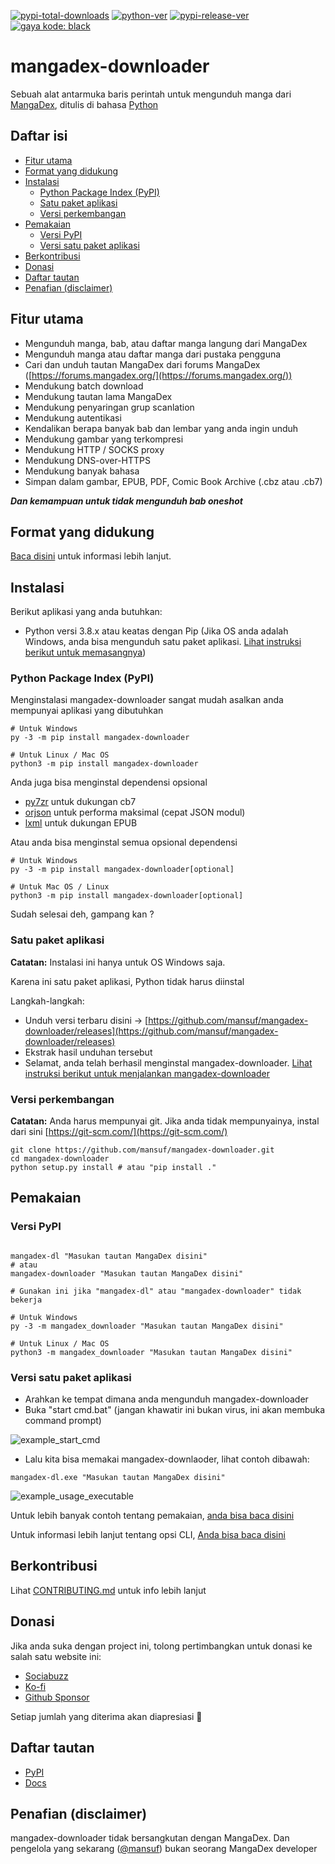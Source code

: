 [![pypi-total-downloads](https://img.shields.io/pypi/dm/mangadex-downloader?label=DOWNLOADS&style=for-the-badge)](https://pypi.org/project/mangadex-downloader)
[![python-ver](https://img.shields.io/pypi/pyversions/mangadex-downloader?style=for-the-badge)](https://pypi.org/project/mangadex-downloader)
[![pypi-release-ver](https://img.shields.io/pypi/v/mangadex-downloader?style=for-the-badge)](https://pypi.org/project/mangadex-downloader)
[![gaya kode: black](https://img.shields.io/badge/gaya%20kode-black-000000.svg?style=for-the-badge)](https://github.com/psf/black)

# mangadex-downloader

Sebuah alat antarmuka baris perintah untuk mengunduh manga dari [MangaDex](https://mangadex.org/), 
ditulis di bahasa [Python](https://www.python.org/)

## Daftar isi

- [Fitur utama](#fitur-utama)
- [Format yang didukung](#format-yang-didukung)
- [Instalasi](#instalasi)
    - [Python Package Index (PyPI)](#instalasi-pypi)
    - [Satu paket aplikasi](#instalasi-satu-paket-aplikasi)
    - [Versi perkembangan](#instalasi-versi-perkembangan)
- [Pemakaian](#pemakaian)
    - [Versi PyPI](#pemakaian-versi-pypi)
    - [Versi satu paket aplikasi](#pemakaian-versi-satu-paket-aplikasi)
- [Berkontribusi](#berkontribusi)
- [Donasi](#donasi)
- [Daftar tautan](#tautan)
- [Penafian (disclaimer)](#penafian)

## Fitur utama

- Mengunduh manga, bab, atau daftar manga langung dari MangaDex
- Mengunduh manga atau daftar manga dari pustaka pengguna
- Cari dan unduh tautan MangaDex dari forums MangaDex ([https://forums.mangadex.org/](https://forums.mangadex.org/))
- Mendukung batch download
- Mendukung tautan lama MangaDex
- Mendukung penyaringan grup scanlation
- Mendukung autentikasi
- Kendalikan berapa banyak bab dan lembar yang anda ingin unduh
- Mendukung gambar yang terkompresi
- Mendukung HTTP / SOCKS proxy
- Mendukung DNS-over-HTTPS
- Mendukung banyak bahasa
- Simpan dalam gambar, EPUB, PDF, Comic Book Archive (.cbz atau .cb7)

***Dan kemampuan untuk tidak mengunduh bab oneshot***

## Format yang didukung <a id="format-yang-didukung"></a>

[Baca disini](https://mangadex-dl.mansuf.link/en/latest/formats.html) untuk informasi lebih lanjut.

## Instalasi <a id="instalasi"></a>

Berikut aplikasi yang anda butuhkan:

- Python versi 3.8.x atau keatas dengan Pip (Jika OS anda adalah Windows, anda bisa mengunduh satu paket aplikasi. 
[Lihat instruksi berikut untuk memasangnya](#instalasi-satu-paket-aplikasi))

### Python Package Index (PyPI) <a id="instalasi-pypi"></a>

Menginstalasi mangadex-downloader sangat mudah asalkan anda mempunyai aplikasi yang dibutuhkan

```shell
# Untuk Windows
py -3 -m pip install mangadex-downloader

# Untuk Linux / Mac OS
python3 -m pip install mangadex-downloader
```

Anda juga bisa menginstal dependensi opsional

- [py7zr](https://pypi.org/project/py7zr/) untuk dukungan cb7
- [orjson](https://pypi.org/project/orjson/) untuk performa maksimal (cepat JSON modul)
- [lxml](https://pypi.org/project/lxml/) untuk dukungan EPUB

Atau anda bisa menginstal semua opsional dependensi

```shell
# Untuk Windows
py -3 -m pip install mangadex-downloader[optional]

# Untuk Mac OS / Linux
python3 -m pip install mangadex-downloader[optional]
```

Sudah selesai deh, gampang kan ?

### Satu paket aplikasi <a id="instalasi-satu-paket-aplikasi"></a>

**Catatan:** Instalasi ini hanya untuk OS Windows saja.

Karena ini satu paket aplikasi, Python tidak harus diinstal

Langkah-langkah:

- Unduh versi terbaru disini -> [https://github.com/mansuf/mangadex-downloader/releases](https://github.com/mansuf/mangadex-downloader/releases)
- Ekstrak hasil unduhan tersebut
- Selamat, anda telah berhasil menginstal mangadex-downloader.
[Lihat instruksi berikut untuk menjalankan mangadex-downloader](#usage-bundled-executable-version)

### Versi perkembangan <a id="instalasi-versi-perkembangan"></a>

**Catatan:** Anda harus mempunyai git. Jika anda tidak mempunyainya, instal dari sini [https://git-scm.com/](https://git-scm.com/)

```shell
git clone https://github.com/mansuf/mangadex-downloader.git
cd mangadex-downloader
python setup.py install # atau "pip install ."
```

## Pemakaian <a id="pemakaian"></a>

### Versi PyPI <a id="pemakaian-versi-pypi"></a>

```shell

mangadex-dl "Masukan tautan MangaDex disini"
# atau
mangadex-downloader "Masukan tautan MangaDex disini" 

# Gunakan ini jika "mangadex-dl" atau "mangadex-downloader" tidak bekerja

# Untuk Windows
py -3 -m mangadex_downloader "Masukan tautan MangaDex disini" 

# Untuk Linux / Mac OS
python3 -m mangadex_downloader "Masukan tautan MangaDex disini" 
```

### Versi satu paket aplikasi <a id="pemakaian-versi-satu-paket-aplikasi"></a>

- Arahkan ke tempat dimana anda mengunduh mangadex-downloader
- Buka "start cmd.bat" (jangan khawatir ini bukan virus, ini akan membuka command prompt)

![example_start_cmd](https://raw.githubusercontent.com/mansuf/mangadex-downloader/main/assets/example_start_cmd.png)

- Lalu kita bisa memakai mangadex-downlaoder, lihat contoh dibawah:

```shell
mangadex-dl.exe "Masukan tautan MangaDex disini" 
```

![example_usage_executable](https://raw.githubusercontent.com/mansuf/mangadex-downloader/main/assets/example_usage_executable.png)

Untuk lebih banyak contoh tentang pemakaian, 
[anda bisa baca disini](https://mangadex-dl.mansuf.link/en/stable/cli_usage/index.html)

Untuk informasi lebih lanjut tentang opsi CLI, 
[Anda bisa baca disini](https://mangadex-dl.mansuf.link/en/stable/cli_ref/index.html)

## Berkontribusi <a id="berkontribusi"></a>

Lihat [CONTRIBUTING.md](https://github.com/mansuf/mangadex-downloader/blob/main/CONTRIBUTING.md) untuk info lebih lanjut

## Donasi <a id="donasi"></a>

Jika anda suka dengan project ini, tolong pertimbangkan untuk donasi ke salah satu website ini:

- [Sociabuzz](https://sociabuzz.com/mansuf/donate)
- [Ko-fi](https://ko-fi.com/rahmanyusuf)
- [Github Sponsor](https://github.com/sponsors/mansuf)

Setiap jumlah yang diterima akan diapresiasi 💖

## Daftar tautan <a id="tautan"></a>

- [PyPI](https://pypi.org/project/mangadex-downloader/)
- [Docs](https://mangadex-dl.mansuf.link)

## Penafian (disclaimer) <a id="penafian"></a>

mangadex-downloader tidak bersangkutan dengan MangaDex. 
Dan pengelola yang sekarang ([@mansuf](https://github.com/mansuf)) bukan seorang MangaDex developer